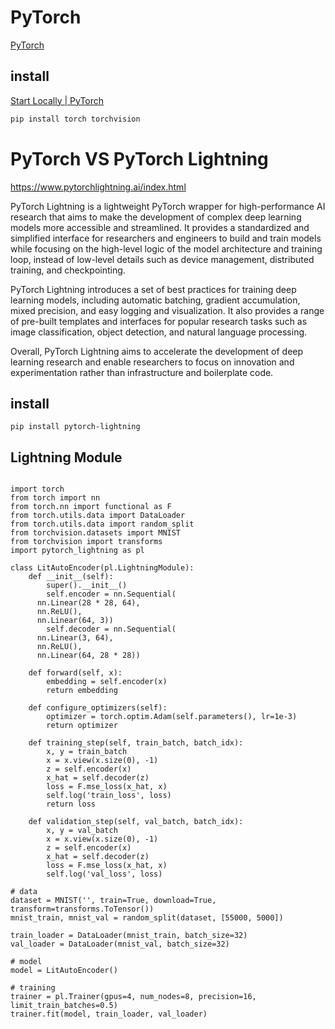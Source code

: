 # PyTorch

[PyTorch](https://pytorch.org/)


## install

[Start Locally | PyTorch](https://pytorch.org/get-started/locally/)

```sh
pip install torch torchvision
```



# ###############################

# PyTorch VS PyTorch Lightning

https://www.pytorchlightning.ai/index.html

PyTorch Lightning is a lightweight PyTorch wrapper for high-performance AI research that aims to make the development of complex deep learning models more accessible and streamlined. It provides a standardized and simplified interface for researchers and engineers to build and train models while focusing on the high-level logic of the model architecture and training loop, instead of low-level details such as device management, distributed training, and checkpointing. 

PyTorch Lightning introduces a set of best practices for training deep learning models, including automatic batching, gradient accumulation, mixed precision, and easy logging and visualization. It also provides a range of pre-built templates and interfaces for popular research tasks such as image classification, object detection, and natural language processing.

Overall, PyTorch Lightning aims to accelerate the development of deep learning research and enable researchers to focus on innovation and experimentation rather than infrastructure and boilerplate code.

## install

```
pip install pytorch-lightning
```


## Lightning Module

```

import torch
from torch import nn
from torch.nn import functional as F
from torch.utils.data import DataLoader
from torch.utils.data import random_split
from torchvision.datasets import MNIST
from torchvision import transforms
import pytorch_lightning as pl

class LitAutoEncoder(pl.LightningModule):
	def __init__(self):
		super().__init__()
		self.encoder = nn.Sequential(
      nn.Linear(28 * 28, 64),
      nn.ReLU(),
      nn.Linear(64, 3))
		self.decoder = nn.Sequential(
      nn.Linear(3, 64),
      nn.ReLU(),
      nn.Linear(64, 28 * 28))

	def forward(self, x):
		embedding = self.encoder(x)
		return embedding

	def configure_optimizers(self):
		optimizer = torch.optim.Adam(self.parameters(), lr=1e-3)
		return optimizer

	def training_step(self, train_batch, batch_idx):
		x, y = train_batch
		x = x.view(x.size(0), -1)
		z = self.encoder(x)    
		x_hat = self.decoder(z)
		loss = F.mse_loss(x_hat, x)
		self.log('train_loss', loss)
		return loss

	def validation_step(self, val_batch, batch_idx):
		x, y = val_batch
		x = x.view(x.size(0), -1)
		z = self.encoder(x)
		x_hat = self.decoder(z)
		loss = F.mse_loss(x_hat, x)
		self.log('val_loss', loss)

# data
dataset = MNIST('', train=True, download=True, transform=transforms.ToTensor())
mnist_train, mnist_val = random_split(dataset, [55000, 5000])

train_loader = DataLoader(mnist_train, batch_size=32)
val_loader = DataLoader(mnist_val, batch_size=32)

# model
model = LitAutoEncoder()

# training
trainer = pl.Trainer(gpus=4, num_nodes=8, precision=16, limit_train_batches=0.5)
trainer.fit(model, train_loader, val_loader)
    

```
